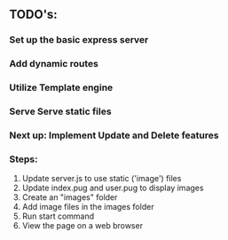 ## TODO's:

### Set up the basic express server
### Add dynamic routes
### Utilize Template engine
### Serve Serve static files

### Next up: Implement Update and Delete features 

### Steps: 
1. Update server.js to use static ('image') files
2. Update index.pug and user.pug to display images
3. Create an "images" folder
4. Add image files in the images folder
5. Run start command 
6. View the page on a web browser